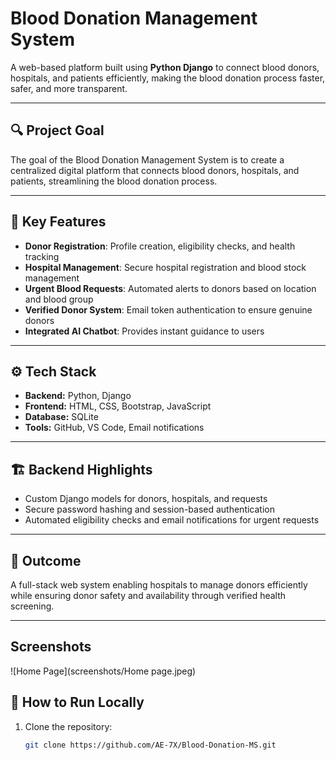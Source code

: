 # Blood Donation Management System

A web-based platform built using **Python Django** to connect blood donors, hospitals, and patients efficiently, making the blood donation process faster, safer, and more transparent.

---

## 🔍 Project Goal
The goal of the Blood Donation Management System is to create a centralized digital platform that connects blood donors, hospitals, and patients, streamlining the blood donation process.

---

## 🧩 Key Features
- **Donor Registration**: Profile creation, eligibility checks, and health tracking  
- **Hospital Management**: Secure hospital registration and blood stock management  
- **Urgent Blood Requests**: Automated alerts to donors based on location and blood group  
- **Verified Donor System**: Email token authentication to ensure genuine donors  
- **Integrated AI Chatbot**: Provides instant guidance to users  

---

## ⚙️ Tech Stack
- **Backend:** Python, Django  
- **Frontend:** HTML, CSS, Bootstrap, JavaScript  
- **Database:** SQLite  
- **Tools:** GitHub, VS Code, Email notifications  

---

## 🏗️ Backend Highlights
- Custom Django models for donors, hospitals, and requests  
- Secure password hashing and session-based authentication  
- Automated eligibility checks and email notifications for urgent requests  

---

## 🎯 Outcome
A full-stack web system enabling hospitals to manage donors efficiently while ensuring donor safety and availability through verified health screening.

---
## Screenshots
![Home Page](screenshots/Home page.jpeg)

## 📁 How to Run Locally
1. Clone the repository:
   ```bash
   git clone https://github.com/AE-7X/Blood-Donation-MS.git
